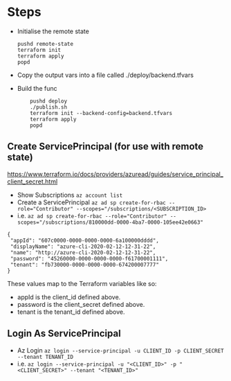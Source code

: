 # Steps

* Initialise the remote state
    ```
    pushd remote-state
    terraform init
    terraform apply
    popd
    ```

* Copy the output vars into a file called ./deploy/backend.tfvars
* Build the func
    ```
        pushd deploy 
        ./publish.sh
        terraform init --backend-config=backend.tfvars
        terraform apply
        popd
    ```


## Create ServicePrincipal (for use with remote state)

https://www.terraform.io/docs/providers/azuread/guides/service_principal_client_secret.html

* Show Subscriptions
    `az account list`
* Create a ServicePrincipal
    `az ad sp create-for-rbac --role="Contributor" --scopes="/subscriptions/<SUBSCRIPTION_ID>`
* i.e.
    `az ad sp create-for-rbac --role="Contributor" --scopes="/subscriptions/810000dd-0000-4ba7-0000-105ee42e0663"`

 ```
{
  "appId": "607c0000-0000-0000-0000-6a100000dddd",
  "displayName": "azure-cli-2020-02-12-12-31-22",
  "name": "http://azure-cli-2020-02-12-12-31-22",
  "password": "45260000-0000-0000-0000-f61700001111",
  "tenant": "fb730000-0000-0000-0000-674200007777"
}
```

These values map to the Terraform variables like so:

* appId is the client_id defined above.
* password is the client_secret defined above.
* tenant is the tenant_id defined above.

## Login As ServicePrincipal
* Az Login
    `az login --service-principal -u CLIENT_ID -p CLIENT_SECRET --tenant TENANT_ID`
* i.e.
    `az login --service-principal -u "<CLIENT_ID>" -p "<CLIENT_SECRET>" --tenant "<TENANT_ID>"`